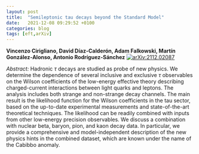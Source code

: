 ```yaml
---
layout: post
title:  "Semileptonic tau decays beyond the Standard Model"
date:   2021-12-08 09:29:52 +0100
categories: blog
tags: [eft,arXiv]
---
```


 **Vincenzo Cirigliano, David Díaz-Calderón, Adam Falkowski, Martín González-Alonso, Antonio Rodríguez-Sánchez**
[![arXiv:2112.02087](https://img.shields.io/badge/arXiv-2112.02087-00ff00)](https://arxiv.org/abs/2112.02087)

*Abstract:*
Hadronic $\tau$ decays are studied as probe of new physics. We determine the dependence of several inclusive and exclusive $\tau$ observables on the Wilson coefficients of the low-energy effective theory describing charged-current interactions between light quarks and leptons. The analysis includes both strange and non-strange decay channels. The main result is the likelihood function for the Wilson coefficients in the tau sector, based on the up-to-date experimental measurements and state-of-the-art theoretical techniques. The likelihood can be readily combined with inputs from other low-energy precision observables. We discuss a combination with nuclear beta, baryon, pion, and kaon decay data. In particular, we provide a comprehensive and model-independent description of the new physics hints in the combined dataset, which are known under the name of the Cabibbo anomaly.
